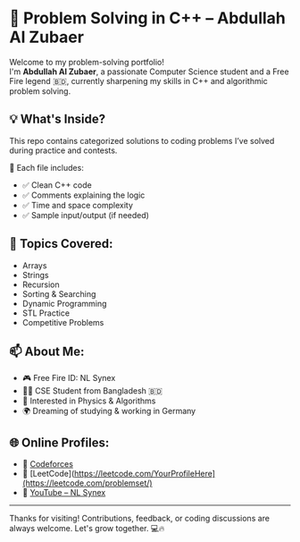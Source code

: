 # 🚀 Problem Solving in C++ – Abdullah Al Zubaer

Welcome to my problem-solving portfolio!  
I'm **Abdullah Al Zubaer**, a passionate Computer Science student and a Free Fire legend 🇧🇩, currently sharpening my skills in C++ and algorithmic problem solving.

## 💡 What's Inside?
This repo contains categorized solutions to coding problems I’ve solved during practice and contests.

🧠 Each file includes:
- ✅ Clean C++ code
- ✅ Comments explaining the logic
- ✅ Time and space complexity
- ✅ Sample input/output (if needed)

## 📂 Topics Covered:
- Arrays
- Strings
- Recursion
- Sorting & Searching
- Dynamic Programming
- STL Practice
- Competitive Problems

## 📫 About Me:
- 🎮 Free Fire ID: NL Synex
- 👨‍💻 CSE Student from Bangladesh 🇧🇩
- 🧠 Interested in Physics & Algorithms
- 🌍 Dreaming of studying & working in Germany

## 🌐 Online Profiles:
- 🔗 [Codeforces](https://codeforces.com/profile/YourProfileHere)
- 🔗 [LeetCode](https://leetcode.com/YourProfileHere](https://leetcode.com/problemset/)
- 🔗 [YouTube – NL Synex](https://youtube.com/@nlsynex)

---

Thanks for visiting! Contributions, feedback, or coding discussions are always welcome. Let's grow together. 💻🔥
